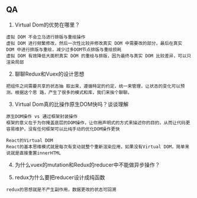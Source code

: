 

## QA

1. Virtual Dom的优势在哪里？

```
虚拟 DOM 不会立马进行排版与重绘操作
虚拟 DOM 进行频繁修改，然后一次性比较并修改真实 DOM 中需要改的部分，最后在真实 DOM 中进行排版与重绘，减少过多DOM节点排版与重绘损耗
虚拟 DOM 有效降低大面积真实 DOM 的重绘与排版，因为最终与真实 DOM 比较差异，可以只渲染局部
```

2. 聊聊Redux和Vuex的设计思想

```
把组件之间需要共享的状态抽 取出来，遵循特定的约定，统一来管理，让状态的变化可以预测。根据这个思 路，产生了很多的模式和库，我们来挨个聊聊。
```

3. Virtual Dom真的比操作原生DOM快吗？谈谈理解

```
原生DOM操作 vs 通过框架封装操作
框架的意义在于为你掩盖底层的DOM操作，让你用声明式的方式来描述你的目的，从而让代码更容易维护，没有任何框架可以比纯手动的优化DOM操作更快

React的Virtual DOM
React的基本思维模式就是每次有变动就整个重新渲染应用，如果没有Virtual DOM，简单来说就是直接重置innerHTML
```

4. 为什么vuex的mutation和Redux的reducer中不能做异步操作？

5. redux为什么要把reducer设计成纯函数

```
redux的思想就是不产生副作用，数据更改的状态可回溯
```

